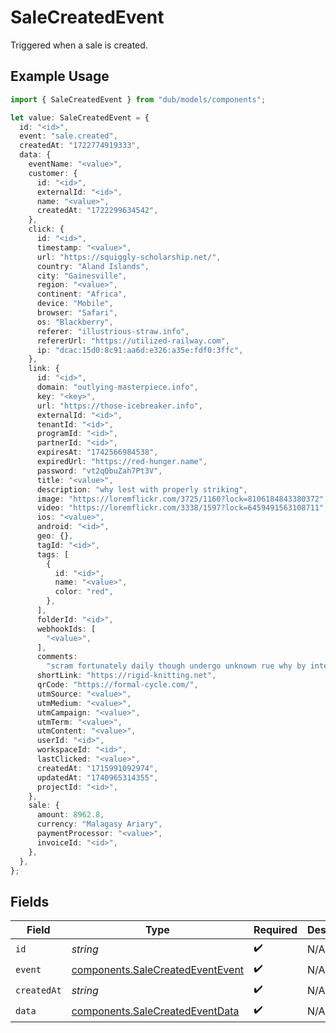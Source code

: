 # SaleCreatedEvent

Triggered when a sale is created.

## Example Usage

```typescript
import { SaleCreatedEvent } from "dub/models/components";

let value: SaleCreatedEvent = {
  id: "<id>",
  event: "sale.created",
  createdAt: "1722774919333",
  data: {
    eventName: "<value>",
    customer: {
      id: "<id>",
      externalId: "<id>",
      name: "<value>",
      createdAt: "1722299634542",
    },
    click: {
      id: "<id>",
      timestamp: "<value>",
      url: "https://squiggly-scholarship.net/",
      country: "Aland Islands",
      city: "Gainesville",
      region: "<value>",
      continent: "Africa",
      device: "Mobile",
      browser: "Safari",
      os: "Blackberry",
      referer: "illustrious-straw.info",
      refererUrl: "https://utilized-railway.com",
      ip: "dcac:15d0:8c91:aa6d:e326:a35e:fdf0:3ffc",
    },
    link: {
      id: "<id>",
      domain: "outlying-masterpiece.info",
      key: "<key>",
      url: "https://those-icebreaker.info",
      externalId: "<id>",
      tenantId: "<id>",
      programId: "<id>",
      partnerId: "<id>",
      expiresAt: "1742566984538",
      expiredUrl: "https://red-hunger.name",
      password: "vt2qQbuZah7Pt3V",
      title: "<value>",
      description: "why lest with properly striking",
      image: "https://loremflickr.com/3725/1160?lock=8106184843380372",
      video: "https://loremflickr.com/3338/1597?lock=6459491563108711",
      ios: "<value>",
      android: "<id>",
      geo: {},
      tagId: "<id>",
      tags: [
        {
          id: "<id>",
          name: "<value>",
          color: "red",
        },
      ],
      folderId: "<id>",
      webhookIds: [
        "<value>",
      ],
      comments:
        "scram fortunately daily though undergo unknown rue why by internalise",
      shortLink: "https://rigid-knitting.net",
      qrCode: "https://formal-cycle.com/",
      utmSource: "<value>",
      utmMedium: "<value>",
      utmCampaign: "<value>",
      utmTerm: "<value>",
      utmContent: "<value>",
      userId: "<id>",
      workspaceId: "<id>",
      lastClicked: "<value>",
      createdAt: "1715991092974",
      updatedAt: "1740965314355",
      projectId: "<id>",
    },
    sale: {
      amount: 8962.8,
      currency: "Malagasy Ariary",
      paymentProcessor: "<value>",
      invoiceId: "<id>",
    },
  },
};
```

## Fields

| Field                                                                                | Type                                                                                 | Required                                                                             | Description                                                                          |
| ------------------------------------------------------------------------------------ | ------------------------------------------------------------------------------------ | ------------------------------------------------------------------------------------ | ------------------------------------------------------------------------------------ |
| `id`                                                                                 | *string*                                                                             | :heavy_check_mark:                                                                   | N/A                                                                                  |
| `event`                                                                              | [components.SaleCreatedEventEvent](../../models/components/salecreatedeventevent.md) | :heavy_check_mark:                                                                   | N/A                                                                                  |
| `createdAt`                                                                          | *string*                                                                             | :heavy_check_mark:                                                                   | N/A                                                                                  |
| `data`                                                                               | [components.SaleCreatedEventData](../../models/components/salecreatedeventdata.md)   | :heavy_check_mark:                                                                   | N/A                                                                                  |